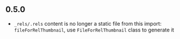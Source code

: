 


## 0.5.0

 - `_rels/.rels` content is no longer a static file from this import: `fileForRelThumbnail`, use `FileForRelThumbnail` class to generate it

